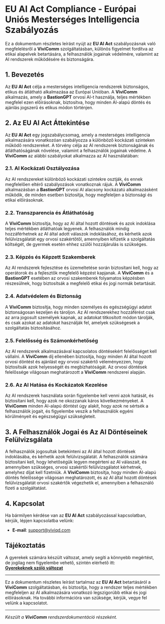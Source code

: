 # EU AI Act Compliance - Európai Uniós Mesterséges Intelligencia Szabályozás

Ez a dokumentum részletes leírást nyújt az **EU AI Act** szabályozásnak való megfelelésről a **ViviComm** szolgáltatásban, különös figyelmet fordítva az etikai alapelvek betartására, a felhasználók jogainak védelmére, valamint az AI rendszerek működésére és biztonságára.

## 1. Bevezetés

Az **EU AI Act** célja a mesterséges intelligencia rendszerek biztonságos, etikus és átlátható alkalmazása az Európai Unióban. A **ViviComm** alkalmazás, amely a **BastionGPT** orvosi AI-t használja, teljes mértékben megfelel ezen előírásoknak, biztosítva, hogy minden AI-alapú döntés és ajánlás jogszerű és etikus módon történjen.

## 2. Az EU AI Act Áttekintése

Az **EU AI Act** egy jogszabálycsomag, amely a mesterséges intelligencia alkalmazására vonatkozóan szabályozza a különböző kockázati szinteken működő rendszereket. A törvény célja az AI rendszerek biztonságának és átláthatóságának növelése, valamint a felhasználók jogainak védelme. A **ViviComm** az alábbi szabályokat alkalmazza az AI használatában:

### **2.1. AI Kockázati Osztályozása**

Az AI rendszereket különböző kockázati szintekre osztják, és ennek megfelelően eltérő szabályozások vonatkoznak rájuk. A **ViviComm** alkalmazásban a **BastionGPT** orvosi AI alacsony kockázatú alkalmazásként működik, de minden esetben biztosítja, hogy megfeleljen a biztonsági és etikai előírásoknak.

### **2.2. Transzparencia és Átláthatóság**

A **ViviComm** biztosítja, hogy az AI által hozott döntések és azok indoklása teljes mértékben átláthatóak legyenek. A felhasználók mindig hozzáférhetnek az AI által adott válaszok indoklásához, és kérhetik azok felülvizsgálatát egy orvosi szakértőtől, amennyiben kifizetik a szolgáltatás költségét, de gyermek esetén ehhez szülői hozzájárulás is szükséges.

### **2.3. Képzés és Képzett Szakemberek**

Az AI rendszerek fejlesztése és üzemeltetése során biztosítani kell, hogy az operátorok és a fejlesztők megfelelő képzést kapjanak. A **ViviComm** és a **BastionGPT** esetében az orvosi szakemberek folyamatos képzésben részesülnek, hogy biztosítsák a megfelelő etikai és jogi normák betartását.

### **2.4. Adatvédelem és Biztonság**

A **ViviComm** biztosítja, hogy minden személyes és egészségügyi adatot biztonságosan kezeljen és tároljon. Az AI rendszerekhez hozzáférést csak az arra jogosult személyek kapnak, az adatokat titkosított módon tárolják, és csak azokat az adatokat használják fel, amelyek szükségesek a szolgáltatás biztosításához.

### **2.5. Felelősség és Számonkérhetőség**

Az AI rendszerek alkalmazásával kapcsolatos döntésekért felelősséget kell vállalni. A **ViviComm** díj ellenében biztosítja, hogy minden AI által hozott orvosi döntést és ajánlást egy orvosi szakértő véleményezzen, hogy biztosítsák azok helyességét és megbízhatóságát. Az orvosi döntések felelőssége világosan meghatározott a **ViviComm** rendszerei alapján.

### **2.6. Az AI Hatása és Kockázatok Kezelése**

Az AI rendszerek használata során figyelembe kell venni azok hatását, és biztosítani kell, hogy azok ne okozzanak káros következményeket. A **ViviComm** minden AI-alapú döntést úgy alakít, hogy azok ne sértsék a felhasználók jogait, és figyelembe veszik a felhasználók egyéni körülményeit és egészségügyi szükségleteit.

## 3. A Felhasználók Jogai és Az AI Döntéseinek Felülvizsgálata

A felhasználók jogosultak betekinteni az AI által hozott döntések indoklásába, és kérhetik azok felülvizsgálatát. A felhasználók számára biztosítani kell, hogy lehetőségük legyen megérteni az AI válaszait, és amennyiben szükséges, orvosi szakértői felülvizsgálatot kérhetnek, amelyhez díjat kell fizetniük. A **ViviComm** biztosítja, hogy minden AI-alapú döntés felelőssége világosan meghatározott, és az AI által hozott döntések felülvizsgálatát orvosi szakértők végezhetik el, amennyiben a felhasználó fizeti a szolgáltatást.

## 4. Kapcsolat

Ha bármilyen kérdése van az **EU AI Act** szabályozással kapcsolatban, kérjük, lépjen kapcsolatba velünk:

- **E-mail**: [support@viviqd.com](mailto:support@viviqd.com)

## Tájékoztatás

A gyerekek számára készült változat, amely segíti a könnyebb megértést,<br/> de jogilag nem figyelembe vehető, szintén elérhető itt:  
[**Gyerekeknek szóló változat**](../easy/easy-eu-ai-act.md)

---

Ez a dokumentum részletes leírást tartalmaz az **EU AI Act** betartásáról a **ViviComm** szolgáltatásban, és biztosítja, hogy a rendszer teljes mértékben megfeleljen az AI alkalmazására vonatkozó legszigorúbb etikai és jogi előírásoknak. Ha további információra van szüksége, kérjük, vegye fel velünk a kapcsolatot.

---

*Készült a **ViviComm** rendszerdokumentáció részeként.*